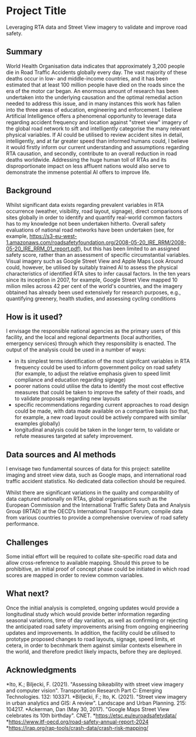 <!-- This is the markdown template for the final project of the Building AI course, 
created by Reaktor Innovations and University of Helsinki. 
Copy the template, paste it to your GitHub README and edit! -->

# Project Title

Leveraging RTA data and Street View imagery to validate and improve road safety.


## Summary

World Health Organisation data indicates that approximately 3,200 people die in Road Traffic Accidents globally every day.  The vast majority of these deaths occur in low- and middle-income countries, and it has been estimated that at least 100 million people have died on the roads since the era of the motor car began.  An enormous amount of research has been undertaken into the underlying causation and the optimal remedial action needed to address this issue, and in many instances this work has fallen into the three areas of education, engineering and enforcement.
I believe Artificial Intelligence offers a phenomenal opportunity to leverage data regarding accident frequency and location against "street view" imagery of the global road network to sift and intelligently categorise the many relevant physical variables.  If AI could be utilised to review accident sites in detail, intelligently, and at far greater speed than informed humans could, I believe it would firstly inform our current understanding and assumptions regarding RTA causation, and secondly, contribute to an overall reduction in road deaths worldwide.
Addressing the huge human toll of RTAs and its disproportionate impact on less affluent nations would also serve to demonstrate the immense potential AI offers to improve life.


## Background

Whilst significant data exists regarding prevalent variables in RTA occurrence (weather, visibility, road layout, signage), direct comparisons of sites globally in order to identify and quantify real-world common factors has to my knowledge not been undertaken hitherto.  Overall safety evaluations of national road networks have been undertaken (see, for example, https://s3-eu-west-1.amazonaws.com/roadsafetyfoundation.org/2008-05-20_IRE_RRM/2008-05-20_IRE_RRM_01_report.pdf), but this has been limited to an assigned safety score, rather than an assessment of specific circumstantial variables.  Visual imagery such as Google Street View and Apple Maps Look Around could, however,  be utilised by suitably trained AI to assess the physical characteristics of identified RTA sites to infer causal factors.  In the ten years since its inception in 2007, for example, Google Street View mapped 10 milion miles across 42 per cent of the world's countries, and the imagery obtained has already been used extensively for research purposes, e.g., quantifying greenery, health studies, and assessing cycling conditions


## How is it used?

I envisage the responsible national agencies as the primary users of this facility, and the local and regional departments (local authorities, emergency services) through which they responsiblity is enacted.
The output of the analysis could be used in a number of ways:
* in its simplest terms identification of the most signifcant variables in RTA frequency could be used to inform government policy on road safety (for example, to adjust the relative emphasis given to speed limit compliance and education regarding signage)
* poorer nations could utilise the data to identify the most cost effective measures that could be taken to improve the safety of their roads, and to validate proposals regarding new layouts
* specific recommendations regarding current approaches to road design could be made, with data made available on a compartive basis (so that, for example, a new road layout could be actively compared with similar examples globally)
* longitudinal analysis could be taken in the longer term, to validate or refute measures targeted at safety improvement.


## Data sources and AI methods
I envisage two fundamental sources of data for this project: satellite imaging and street view data, such as Google maps, and international road traffic accident statistics.  No dedicated data collection should be required.

Whilst there are significant variations in the quality and comparability of data captured nationally on RTAs, global organisations such as the European Commission and the International Traffic Safety Data and Analysis Group (IRTAD) at the OECD’s International Transport Forum, compile data from various countries to provide a comprehensive overview of road safety performance.

## Challenges

Some initial effort will be required to collate site-specific road data and allow cross-reference to available mapping.  Should this prove to be prohibitive, an initial proof of concept phase could be initiated in which road scores are mapped in order to review common variables.

## What next?

Once the initial analysis is completed, ongoing updates would provide a longitudinal study which would provide better information regarding  seasonal variations, time of day variation, as well as confirming or rejecting the anticipated road safety improvements arising from ongoing engineering updates and improvements.  In addition, the facility could be utilised to prototype proposed changes to road layouts, signage, speed limits, et cetera, in order to becnhmark them against similar contexts elsewhere in the world, and therefore predict likely impacts, before they are deployed.


## Acknowledgments

*Ito, K.; Biljecki, F. (2021). "Assessing bikeability with street view imagery and computer vision". Transportation Research Part C: Emerging Technologies. 132: 103371.
*Biljecki, F.; Ito, K. (2021). "Street view imagery in urban analytics and GIS: A review". Landscape and Urban Planning. 215: 104217.
*Ackerman, Dan (May 30, 2017). "Google Maps Street View celebrates its 10th birthday". CNET.
*https://etsc.eu/euroadsafetydata/
*https://www.itf-oecd.org/road-safety-annual-report-2024
*https://irap.org/rap-tools/crash-data/crash-risk-mapping/



